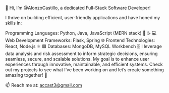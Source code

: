 👋 Hi, I’m @AlonzoCastillo, a dedicated Full-Stack Software Developer!

I thrive on building efficient, user-friendly applications and have honed my skills in:

Programming Languages: Python, Java, JavaScript (MERN stack) 🐍 ☕ 💻
Web Development Frameworks: Flask, Spring 🌐
Frontend Technologies: React, Node.js ⚛️ 🟩
Databases: MongoDB, MySQL Workbench 🗄️
I leverage data analysis and risk assessment to inform strategic decisions, ensuring seamless, secure, and scalable solutions. My goal is to enhance user experiences through innovative, maintainable, and efficient systems. Check out my projects to see what I’ve been working on and let’s create something amazing together! 🚀

📫 Reach me at: accast3@gmail.com
